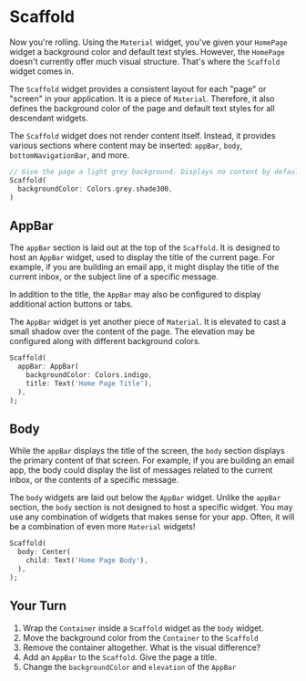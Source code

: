 # Scaffold

Now you're rolling. Using the `Material` widget, you've given your `HomePage`
widget a background color and default text styles. However, the `HomePage`
doesn't currently offer much visual structure. That's where the `Scaffold`
widget comes in.

The `Scaffold` widget provides a consistent layout for each "page" or "screen"
in your application. It is a piece of `Material`. Therefore, it also defines the
background color of the page and default text styles for all descendant widgets.

The `Scaffold` widget does not render content itself. Instead, it
provides various sections where content may be inserted: `appBar`, `body`,
`bottomNavigationBar`, and more.

```dart
// Give the page a light grey background. Displays no content by default.
Scaffold(
  backgroundColor: Colors.grey.shade300,
)
```

## AppBar

The `appBar` section is laid out at the top of the `Scaffold`. It is designed to
host an `AppBar` widget, used to display the title of the current page. For
example, if you are building an email app, it might display the title of the
current inbox, or the subject line of a specific message.

In addition to the title, the `AppBar` may also be configured to display
additional action buttons or tabs. 

The `AppBar` widget is yet another piece of `Material`. It is elevated to cast a
small shadow over the content of the page. The elevation may be configured along
with different background colors.

```dart
Scaffold(
  appBar: AppBar(
    backgroundColor: Colors.indigo,
    title: Text('Home Page Title'),
  ),
);
```

## Body

While the `appBar` displays the title of the screen, the `body` section displays
the primary content of that screen. For example, if you are building an email
app, the body could display the list of messages related to the current inbox,
or the contents of a specific message.

The `body` widgets are laid out below the `AppBar` widget. Unlike the `appBar`
section, the `body` section is not designed to host a specific widget. You may
use any combination of widgets that makes sense for your app. Often, it will
be a combination of even more `Material` widgets!

```dart
Scaffold(
  body: Center(
    child: Text('Home Page Body'),
  ),
);
```

## Your Turn

  1. Wrap the `Container` inside a `Scaffold` widget as the `body` widget.
  2. Move the background color from the `Container` to the `Scaffold`
  3. Remove the container altogether. What is the visual difference?
  4. Add an `AppBar` to the `Scaffold`. Give the page a title.
  5. Change the `backgroundColor` and `elevation` of the `AppBar`
  
